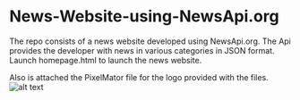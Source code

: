 # News-Website-using-NewsApi.org
The repo consists of a news website developed using NewsApi.org. The Api provides the developer with news in various categories in JSON format. Launch homepage.html to launch the news website. 

Also is attached the PixelMator file for the logo provided with the files.
![alt text](https://github.com/purvil12c/News-Website-using-NewsApi.org/blob/master/de.gif)
